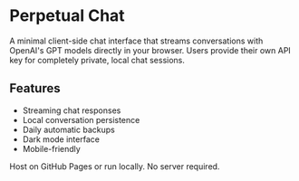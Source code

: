 # Perpetual Chat

A minimal client-side chat interface that streams conversations with OpenAI's GPT models directly in your browser. Users provide their own API key for completely private, local chat sessions.

## Features
- Streaming chat responses
- Local conversation persistence
- Daily automatic backups
- Dark mode interface
- Mobile-friendly

Host on GitHub Pages or run locally. No server required.
